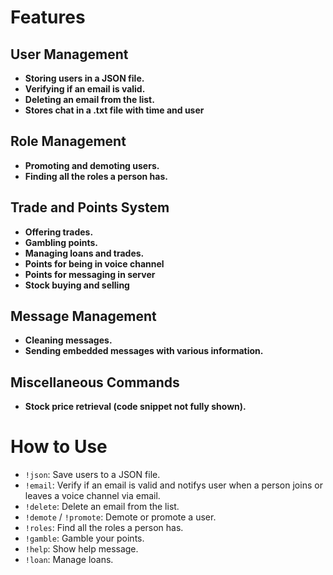 # Features

## User Management

- **Storing users in a JSON file.**
- **Verifying if an email is valid.**
- **Deleting an email from the list.**
- **Stores chat in a .txt file with time and user**

## Role Management

- **Promoting and demoting users.**
- **Finding all the roles a person has.**

## Trade and Points System

- **Offering trades.**
- **Gambling points.**
- **Managing loans and trades.**
- **Points for being in voice channel**
- **Points for messaging in server**
- **Stock buying and selling**

## Message Management

- **Cleaning messages.**
- **Sending embedded messages with various information.**

## Miscellaneous Commands

- **Stock price retrieval (code snippet not fully shown).** 

# How to Use

- `!json`: Save users to a JSON file.
- `!email`: Verify if an email is valid and notifys user when a person joins or leaves a voice channel via email.
- `!delete`: Delete an email from the list.
- `!demote` / `!promote`: Demote or promote a user.
- `!roles`: Find all the roles a person has.
- `!gamble`: Gamble your points.
- `!help`: Show help message.
- `!loan`: Manage loans.

